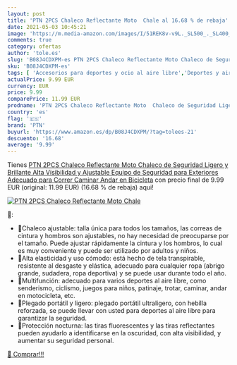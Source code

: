```yaml
---
layout: post
title: 'PTN 2PCS Chaleco Reflectante Moto  Chale al 16.68 % de rebaja'
date: 2021-05-03 10:45:21
image: 'https://m.media-amazon.com/images/I/51REK8v-v9L._SL500_._SL400_.jpg'
comments: true
category: ofertas
author: 'tole.es'
slug: 'B08J4CDXPM-es PTN 2PCS Chaleco Reflectante Moto Chaleco de Seguridad...'
sku: 'B08J4CDXPM-es'
tags: [ 'Accesorios para deportes y ocio al aire libre','Deportes y aire libre','Reflectores de running','bicicleta','ptn', ]
actualPrice: 9.99 EUR
currency: EUR
price: 9.99
comparePrice: 11.99 EUR
prodname: 'PTN 2PCS Chaleco Reflectante Moto  Chaleco de Seguridad Ligero y Brillante  Alta Visibilidad y Ajustable  Equipo de Seguridad para Exteriores  Adecuado para Correr  Caminar  Andar en Bicicleta'
country: 'es'
flag: '🇪🇸'
brand: 'PTN'
buyurl: 'https://www.amazon.es/dp/B08J4CDXPM/?tag=tolees-21'
descuento: '16.68'
average: '9.99'
---
```


Tienes [PTN 2PCS Chaleco Reflectante Moto  Chaleco de Seguridad Ligero y Brillante  Alta Visibilidad y Ajustable  Equipo de Seguridad para Exteriores  Adecuado para Correr  Caminar  Andar en Bicicleta](https://www.amazon.es/dp/B08J4CDXPM/?tag=tolees-21) con precio final de  9.99 EUR (original: 11.99 EUR) (16.68 %  de rebaja) aqui!

[![PTN 2PCS Chaleco Reflectante Moto  Chale](https://m.media-amazon.com/images/I/51REK8v-v9L._SL500_._SL400_.jpg)](https://www.amazon.es/dp/B08J4CDXPM/?tag=tolees-21)

🔎:

- 🚴Chaleco ajustable: talla única para todos los tamaños, las correas de cintura y hombros son ajustables, no hay necesidad de preocuparse por el tamaño. Puede ajustar rápidamente la cintura y los hombros, lo cual es muy conveniente y puede ser utilizado por adultos y niños.
- 🚴Alta elasticidad y uso cómodo: está hecho de tela transpirable, resistente al desgaste y elástica, adecuado para cualquier ropa (abrigo grande, sudadera, ropa deportiva) y se puede usar durante todo el año.
- 🚴Multifunción: adecuado para varios deportes al aire libre, como senderismo, ciclismo, juegos para niños, patinaje, trotar, caminar, andar en motocicleta, etc.
- 🚴Plegado portátil y ligero: plegado portátil ultraligero, con hebilla reforzada, se puede llevar con usted para deportes al aire libre para garantizar la seguridad.
- 🚴Protección nocturna: las tiras fluorescentes y las tiras reflectantes pueden ayudarlo a identificarse en la oscuridad, con alta visibilidad, y aumentar su seguridad personal.

[🛒 Comprar!!!](https://www.amazon.es/dp/B08J4CDXPM/?tag=tolees-21)
